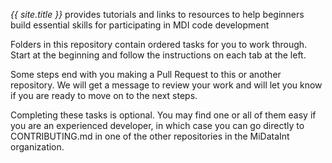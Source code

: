 <!--- edit this file with information about your repository, suite, etc. -->

_{{ site.title }}_ provides tutorials and links to resources to help beginners build
essential skills for participating in MDI code development

Folders in this repository contain ordered tasks for you to work through. 
Start at the beginning and follow the instructions on each tab at the left.

Some steps end with you making a Pull Request to this or another repository. 
We will get a message to review your work and will let you know if you are ready 
to move on to the next steps.

Completing these tasks is optional. You may find one or all of them easy if you 
are an experienced developer, in which case you can go directly to CONTRIBUTING.md 
in one of the other repositories in the MiDataInt organization.
